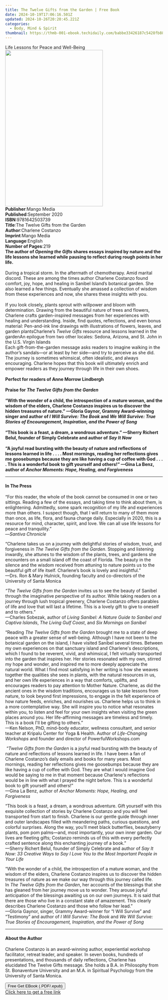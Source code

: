 ```yaml
---
title: The Twelve Gifts from the Garden | Free Book
date: 2024-10-19T17:06:16.501Z
updated: 2024-10-26T20:20:45.221Z
categories:
  - Body, Mind & Spirit
thumbnail: https://thmb-001-ebook.techidaily.com/babbe33426187c5428fb880a9eccea95a40c84618b6262e9812a0c556967e0d6.jpg
---
```

<main id="book-container">
  <div class="flex flex-col">
    <div class="book-brief flex-1 py-6 px-4 sm:p-6 md:py-10 md:px-8">
      <!-- brief-->
      <div class="book-brief-main">Life Lessons for Peace and Well-Being</div>
    </div>
    <div
      class="book-meta-info flex-1 grid gap-4 col-start-1 col-end-3 row-start-1 sm:mb-6 sm:grid-cols-4 lg:gap-6 lg:col-start-2 lg:row-end-6 lg:row-span-6 lg:mb-0"
    >
      <div
        class="book-meta-info-left place-content-center mt-4 p-4 text-sm leading-6 col-start-2 col-span-2 dark:text-slate-400"
      >
        <img
          class="w-full h-500 object-cover rounded-lg sm:h-255 sm:col-span-2 lg:col-span-full"
          src="https://img-001-ebook.techidaily.com/b28a0bd1fa5b13044d07a29be34a1396eab9fdfe23d65999d6bf0aa6e50628c3.jpg"
          alt=""
          width="312"
          height="500"
        />
      </div>
      <div
        class="book-meta-info-right mt-2 col-start-1 row-start-2 col-span-3 self-center"
      >
        <!-- meta data  -->
        <div class="flex flex-col px-4 md:px-8">
          <div class="flex-1">
            <strong>Publisher</strong>:<span class="px-2">Mango Media</span>
          </div>
          <div class="flex-1">
            <strong>Published</strong>:<span class="px-2">September 2020</span>
          </div>
          <div class="flex-1">
            <strong>ISBN</strong>:<span class="px-2">9781642503739</span>
          </div>
          <div class="flex-1">
            <strong>Title</strong>:<span class="px-2"
              >The Twelve Gifts from the Garden</span
            >
          </div>
          <div class="flex-1">
            <strong>Author</strong>:<span class="px-2">Charlene Costanzo</span>
          </div>
          <div class="flex-1">
            <strong>Imprint</strong>:<span class="px-2">Mango Media</span>
          </div>
          <div class="flex-1">
            <strong>Language</strong>:<span class="px-2">English</span>
          </div>
          <div class="flex-1">
            <strong>Number of Pages</strong>:<span class="px-2">219</span>
          </div>
        </div>
      </div>
    </div>
    <div class="book-description flex-1 py-6 px-4 sm:p-6 md:py-10 md:px-8">
      <div class="book-description-main">
        <div accordion-content="" id="description">
          <b
            >The author of <i>Opening the Gifts</i> shares essays inspired by
            nature and the life lessons she learned while pausing to reflect
            during rough points in her life.</b
          ><br /><br />
          During a tropical storm. In the aftermath of chemotherapy. Amid
          marital discord. These are among the times author Charlene Costanzo
          found comfort, joy, hope, and healing in Sanibel Island’s botanical
          garden. She also learned a few things. Eventually she amassed a
          collection of wisdom from these experiences and now, she shares these
          insights with you.<br /><br />
          If you look closely, plants sprout with willpower and bloom with
          determination. Drawing from the beautiful nature of trees and flowers,
          Charlene crafts garden-inspired messages from her experiences with
          healing and understanding. Inside, find quotes, reflections, and even
          bonus material: Pen-and-ink line drawings with illustrations of
          flowers, leaves, and garden plantsCharlene’s
          <i>Twelve Gifts</i> resource and lessons learned in the gardenAn
          epilogue from two other locales: Sedona, Arizona, and St. John in the
          U.S. Virgin Islands<br />
          Each gift-from-the-garden message asks readers to imagine walking in
          the author’s sandals—or at least by her side—and try to perceive as
          she did. The journey is sometimes whimsical, often idealistic, and
          always encouraging. Charlene hopes that this book will ultimately
          enrich and empower readers as they journey through life in their own
          shoes.<br /><br /><b>Perfect for readers of Anne Morrow Lindbergh</b
          ><br /><br /><b>Praise for <i>The Twelve Gifts from the Garden</i></b
          ><br /><br /><b
            >“With the wonder of a child, the introspection of a mature woman,
            and the wisdom of the elders, Charlene Costanzo inspires us to
            discover the hidden treasures of nature.” —Gloria Gaynor, Grammy
            Award–winning singer and author of
            <i>I Will Survive: The Book </i>and
            <i
              >We Will Survive: True Stories of Encouragement, Inspiration, and
              the Power of Song</i
            ></b
          ><br /><br /><b
            >“This book is a feast, a dream, a wondrous adventure.” —Sherry
            Richert Belul, founder of Simply Celebrate and author of
            <i>Say It Now</i></b
          ><br /><br /><b
            >“A joyful read bursting with the beauty of nature and reflections
            of lessons learned in life&nbsp;.&nbsp;.&nbsp;. . Most mornings,
            reading her reflections gives me goosebumps because they are like
            having a cup of coffee with God&nbsp;.&nbsp;.&nbsp;. . This is a
            wonderful book to gift yourself and others!” —Gina La Benz, author
            of <i>Anchor Moments: Hope, Healing, and Forgiveness</i></b
          >
        </div>
        <div class="accordion-fader"></div>
      </div>
    </div>
    <div class="book-excerpts flex-1 py-6 px-4 sm:p-6 md:py-10 md:px-8">
      <!-- excerpts-->
      <div class="book-excerpts-main">
        <hr />
        <h4 class="placeholder placeholder-heading">
          <span>In The Press</span>
        </h4>
        <p></p>
        <p>
          “For this reader, the whole of the book cannot be consumed in one or
          two sittings. Reading a few of the essays, and taking time to think
          about them, is enlightening. Admittedly, some spark recognition of my
          life and experiences more than others. I suspect though, that I will
          return to many of them more than once, as life, flora, and fauna
          change daily. Especially in 2020, this is a resource for mind,
          character, spirit, and love. We can all use life lessons for peace and
          tranquility.”<br />—<i>Santiva Chronicle</i>
        </p>
        <p>
          “Charlene takes us on a journey with delightful stories of wisdom,
          trust, and forgiveness in <i>The Twelve Gifts from the Garden</i>.
          Stopping and listening inwardly, she attunes to the wisdom of the
          plants, trees, and gardens she encounters on a small island off the
          coast of Florida. The beauty in the silence and the wisdom received
          from attuning to nature points us to the beautiful gift of life
          itself. Charlene’s book is lovely and insightful.”<br />—Drs. Ron
          &amp; Mary Hulnick, founding faculty and co-directors of the
          University of Santa Monica
        </p>
        <p>
          <i>“The Twelve Gifts from the Garden</i>&nbsp;invites us to see the
          beauty of Sanibel through the imaginative perspective of its author.
          While taking readers on a journey through lush tropical greenery,
          Charlene Costanzo offers parables of life and love that will last a
          lifetime. This is a lovely gift to give to oneself and to others.”<br />—Charles
          Sobezak, author of&nbsp;<i
            >Living Sanibel: A Nature Guide to Sanibel and Captiva Islands</i
          >,&nbsp;<i>The Living Gulf Coast</i>, and&nbsp;<i
            >Six Mornings on Sanibel</i
          >&nbsp;
        </p>
        <p>
          “Reading&nbsp;<i>The Twelve Gifts from the Garden</i>&nbsp;brought me
          to a state of deep peace with a greater sense of well-being. Although
          I have not been to the botanical garden on the island, I have visited
          Sanibel several times. Between my own experiences on that sanctuary
          island and Charlene's descriptions, which I found to be reverent,
          vivid, and whimsical, I felt virtually transported into the garden
          that inspires her. Her stories resonated with my own, stirred my hope
          and wonder, and inspired me to more deeply appreciate the natural
          world. What I find most satisfying in her writing is how she weaves
          together the qualities she sees in plants, with the natural resources
          in us, and her own life experiences in a way that comforts, uplifts,
          and encourages readers to pay attention to Mother Nature. Charlene, as
          did the ancient ones in the wisdom traditions, encourages us to take
          lessons from nature, to look beyond first impressions, to engage in
          the felt experience of how nature feeds, enriches, and nourishes us.
          Charlene helps us to think in a more contemplative way. She will
          inspire you to notice what resonates within you, to listen and feel
          for your own insights when visiting the green places around you. Her
          life-affirming messages are timeless and timely. This is a book I'll
          be gifting to others.”<br />
          —Ken Nelson, PhD, mind-body educator, wellness consultant, and senior
          teacher at Kripalu Center for Yoga &amp; Health. Author of&nbsp;<i
            >Life-Changing Workshops</i
          >&nbsp;and founder and director of PowerfulWorkshops.com
        </p>
        <p>
          &nbsp;“<i>Twelve Gifts from the Garden</i>&nbsp;is a joyful read
          bursting with the beauty of nature and reflections of lessons learned
          in life. I have been a fan of Charlene Costanzo’s daily emails and
          books for many years. Most mornings, reading her reflections gives me
          goosebumps because they are like having a cup of coffee with God. They
          are what I would imagine God would be saying to me in that moment
          because Charlene's reflections would be in line with what I prayed the
          night before. This is a wonderful book to gift yourself and
          others!”<br />—Gina La Benz, author of&nbsp;<i
            >Anchor Moments: Hope, Healing, and Forgiveness</i
          >&nbsp;
        </p>
        <p>
          “This book is a feast, a dream, a wondrous adventure. Gift yourself
          with this exquisite collection of stories by Charlene Costanzo and you
          will feel transported from start to finish. Charlene is our gentle
          guide through inner and outer landscapes filled with meandering paths,
          curious questions, and colorful surprises. Along the way, you’ll meet
          black butterflies, beautyberry plants, pom pom palms—and, most
          importantly, your own inner garden. Our lives are fleeting gifts;
          Costanzo reminds us of this with every perfectly crafted sentence
          along this enchanting journey of a book.”<br />—Sherry Richert Belul,
          founder of Simply Celebrate and author of&nbsp;<i
            >Say It Now: 33 Creative Ways to Say I Love You to the Most
            Important People in Your Life</i
          >
        </p>
        <p>
          “With the wonder of a child, the introspection of a mature woman, and
          the wisdom of the elders, Charlene Costanzo inspires us to discover
          the hidden treasures of nature as we make our way through this journey
          called life. In&nbsp;<i>The Twelve Gifts from the Garden</i>, her
          accounts of the blessings that she has gleaned from her journey move
          us to wonder. They arouse joyful anticipation of the blessings
          awaiting us on our own journeys. It is said that there are those who
          live in a constant state of amazement. This clearly describes Charlene
          Costanzo and those who follow her lead.”<br />—Gloria Gaynor, singer,
          Grammy Award-winner for “I Will Survive” and “Testimony” and author
          of&nbsp;<i>I Will Survive: The Book</i>&nbsp;and&nbsp;<i
            >We Will Survive: True Stories of Encouragement, Inspiration, and
            the Power of Song</i
          >
        </p>
        <p></p>
      </div>
    </div>
    <div class="book-about-author flex-1 py-6 px-4 sm:p-6 md:py-10 md:px-8">
      <!-- about author-->
      <div class="book-main-author-main">
        <hr />
        <h4 class="placeholder placeholder-heading">
          <span>About the Author</span>
        </h4>
        <p>
          Charlene Costanzo&nbsp;is an award-winning author, experiential
          workshop facilitator, retreat leader, and speaker. In seven books,
          hundreds of presentations, and thousands of daily reflections,
          Charlene has elucidated&nbsp;The Twelve Gifts&nbsp;message. She holds
          a B.A. in Philosophy from St. Bonaventure University and an M.A. in
          Spiritual Psychology from the University of Santa Monica.
        </p>
      </div>
    </div>
    <div class="book-free-get flex-1 py-6 px-4 sm:p-6 md:py-10 md:px-8">
      <button
        id="btn-free-get"
        class="bg-blue-500 hover:bg-blue-700 text-white font-bold py-2 px-4 rounded"
      >
        Free Get EBook (.PDF/.epub)
      </button>
      <div id="countdown-display" class="px-2 text-lg mt-2"></div>
      <a
        id="free-link"
        class="hidden bg-blue-500 hover:bg-blue-700 text-white font-bold py-2 px-4 rounded"
        href="https://www.ebooks.com/en-us/book/210307576/the-twelve-gifts-from-the-garden/charlene-costanzo/"
        target="_blank"
        >Click here to get a free link</a
      >
    </div>
    <script>
      let countdownTime = 0;
      let countdownInterval = null;
      document
        .getElementById('btn-free-get')
        .addEventListener('click', startCountdown);
      function startCountdown() {
        countdownTime = new Date().getTime() + 60000 * 3;
        countdownInterval = setInterval(updateCountdown, 1000);
        document.getElementById('btn-free-get').disabled = true;
        document
          .getElementById('btn-free-get')
          .classList.add('bg-gray-500', 'cursor-not-allowed');
      }
      function updateCountdown() {
        let currentTime = new Date().getTime();
        let timeLeft = countdownTime - currentTime;
        let secondsLeft = Math.floor(timeLeft / 1000);
        document.getElementById('countdown-display').innerHTML =
          `Remaining time: ${secondsLeft} seconds.`;
        if (secondsLeft <= 0) {
          clearInterval(countdownInterval);
          document.getElementById('btn-free-get').classList.add('hidden');
          document.getElementById('free-link').classList.remove('hidden');
          document.getElementById('countdown-display').innerHTML = '';
        }
      }
    </script>
  </div>
</main>

<ins class="adsbygoogle"
      style="display:block"
      data-ad-client="ca-pub-7571918770474297"
      data-ad-slot="8358498916"
      data-ad-format="auto"
      data-full-width-responsive="true"></ins>
    